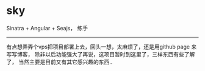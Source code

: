 sky
===

Sinatra + Angular + Seajs， 练手


----------------------
有点想弄弄个vps把项目部署上去，回头一想，太麻烦了，还是用github page 来写写博客，
除非以后功能强大了再说，这项目暂时到这里了，三样东西有些了解了，
当然主要是目前又有其它感兴趣的东西..
